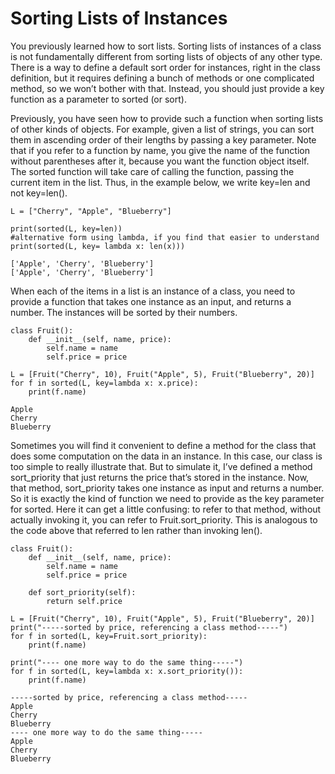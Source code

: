 # Sorting Lists of Instances

You previously learned how to sort lists. Sorting lists of instances of a class is not fundamentally different from sorting lists of objects of any other type. There is a way to define a default sort order for instances, right in the class definition, but it requires defining a bunch of methods or one complicated method, so we won’t bother with that. Instead, you should just provide a key function as a parameter to sorted (or sort).

Previously, you have seen how to provide such a function when sorting lists of other kinds of objects. For example, given a list of strings, you can sort them in ascending order of their lengths by passing a key parameter. Note that if you refer to a function by name, you give the name of the function without parentheses after it, because you want the function object itself. The sorted function will take care of calling the function, passing the current item in the list. Thus, in the example below, we write key=len and not key=len().
```
L = ["Cherry", "Apple", "Blueberry"]

print(sorted(L, key=len))
#alternative form using lambda, if you find that easier to understand
print(sorted(L, key= lambda x: len(x)))

['Apple', 'Cherry', 'Blueberry']
['Apple', 'Cherry', 'Blueberry']
```

When each of the items in a list is an instance of a class, you need to provide a function that takes one instance as an input, and returns a number. The instances will be sorted by their numbers.
```
class Fruit():
    def __init__(self, name, price):
        self.name = name
        self.price = price

L = [Fruit("Cherry", 10), Fruit("Apple", 5), Fruit("Blueberry", 20)]
for f in sorted(L, key=lambda x: x.price):
    print(f.name)
    
Apple
Cherry
Blueberry
```

Sometimes you will find it convenient to define a method for the class that does some computation on the data in an instance. In this case, our class is too simple to really illustrate that. But to simulate it, I’ve defined a method sort_priority that just returns the price that’s stored in the instance. Now, that method, sort_priority takes one instance as input and returns a number. So it is exactly the kind of function we need to provide as the key parameter for sorted. Here it can get a little confusing: to refer to that method, without actually invoking it, you can refer to Fruit.sort_priority. This is analogous to the code above that referred to len rather than invoking len().
```
class Fruit():
    def __init__(self, name, price):
        self.name = name
        self.price = price

    def sort_priority(self):
        return self.price

L = [Fruit("Cherry", 10), Fruit("Apple", 5), Fruit("Blueberry", 20)]
print("-----sorted by price, referencing a class method-----")
for f in sorted(L, key=Fruit.sort_priority):
    print(f.name)

print("---- one more way to do the same thing-----")
for f in sorted(L, key=lambda x: x.sort_priority()):
    print(f.name)

-----sorted by price, referencing a class method-----
Apple
Cherry
Blueberry
---- one more way to do the same thing-----
Apple
Cherry
Blueberry
```
